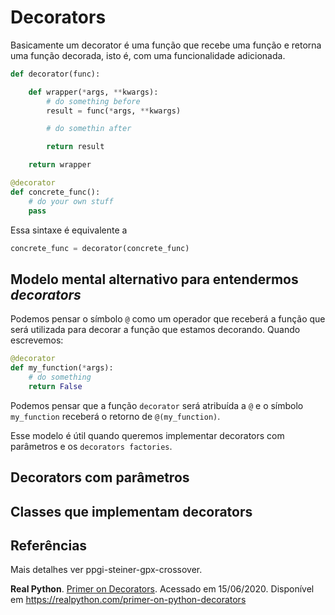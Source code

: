 # Decorators

Basicamente um decorator é uma função que recebe uma função e retorna uma função decorada, isto é, com uma funcionalidade adicionada.

```python
def decorator(func):

    def wrapper(*args, **kwargs):
        # do something before
        result = func(*args, **kwargs)

        # do somethin after

        return result

    return wrapper

@decorator
def concrete_func():
    # do your own stuff
    pass
```

Essa sintaxe é equivalente a

```python
concrete_func = decorator(concrete_func)
```

## Modelo mental alternativo para entendermos *decorators*

Podemos pensar o símbolo `@` como um operador que receberá a função que será utilizada para decorar a função que estamos decorando. Quando escrevemos:

```python
@decorator
def my_function(*args):
    # do something
    return False
```

Podemos pensar que a função `decorator` será atribuída a `@` e o símbolo `my_function` receberá o retorno de `@(my_function)`.

Esse modelo é útil quando queremos implementar decorators com parâmetros e os `decorators factories`.

## Decorators com parâmetros

## Classes que implementam decorators

## Referências

Mais detalhes ver ppgi-steiner-gpx-crossover.

**Real Python**. [Primer on Decorators](https://realpython.com/primer-on-python-decorators/#simple-decorators). Acessado em 15/06/2020. Disponível em <https://realpython.com/primer-on-python-decorators>
